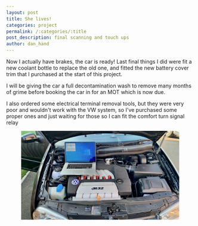 ```yaml
---
layout: post
title: She lives! 
categories: project 
permalink: /:categories/:title
post_description: final scanning and touch ups 
author: dan_hand
---
```


Now I actually have brakes, the car is ready! Last final things I did were fit a new coolant bottle to replace the old one, and fitted the new battery cover trim that I purchased at the start of this project.

I will be giving the car a full decontamination wash to remove many months of grime before booking the car in for an MOT which is now due.

I also ordered some electrical terminal removal tools, but they were very poor and wouldn't work with the VW system, so I've purchased some proper ones and just waiting for those so I can fit the comfort turn signal relay

<figure class="full-img"><img src="/assets/images/final-scan-1.jpeg" alt="MK4 R32 final scan"></figure>

